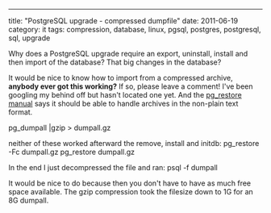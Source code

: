 ---
title: "PostgreSQL upgrade - compressed dumpfile"
date: 2011-06-19
category: it
tags: compression, database, linux, pgsql, postgres, postgresql, sql, upgrade

Why does a PostgreSQL upgrade require an export, uninstall, install and then import of the database? That big changes in the database?

It would be nice to know how to import from a compressed archive, **anybody ever got this working?** If so, please leave a comment! I've been googling my behind off but hasn't located one yet. And the [pg\_restore manual](http://www.postgresql.org/docs/8.4/static/app-pgrestore.html "on postgresql.org") says it should be able to handle archives in the non-plain text format.

pg\_dumpall |gzip > dumpall.gz

neither of these worked afterward the remove, install and initdb: pg\_restore -Fc dumpall.gz pg\_restore dumpall.gz

In the end I just decompressed the file and ran: psql -f dumpall

It would be nice to do because then you don't have to have as much free space available. The gzip compression took the filesize down to 1G for an 8G dumpall.
